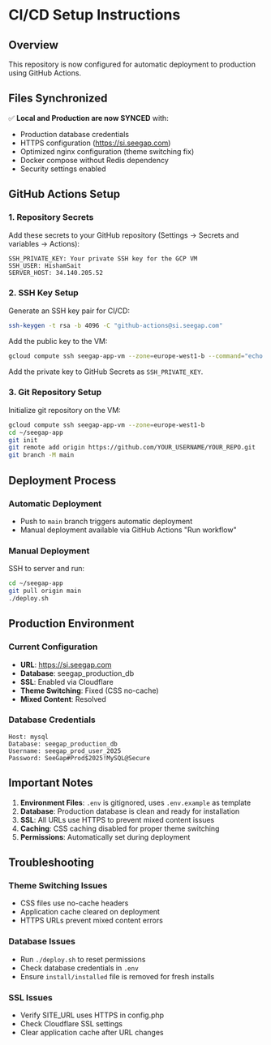 # CI/CD Setup Instructions

## Overview
This repository is now configured for automatic deployment to production using GitHub Actions.

## Files Synchronized
✅ **Local and Production are now SYNCED** with:
- Production database credentials
- HTTPS configuration (https://si.seegap.com)
- Optimized nginx configuration (theme switching fix)
- Docker compose without Redis dependency
- Security settings enabled

## GitHub Actions Setup

### 1. Repository Secrets
Add these secrets to your GitHub repository (Settings → Secrets and variables → Actions):

```
SSH_PRIVATE_KEY: Your private SSH key for the GCP VM
SSH_USER: HishamSait
SERVER_HOST: 34.140.205.52
```

### 2. SSH Key Setup
Generate an SSH key pair for CI/CD:
```bash
ssh-keygen -t rsa -b 4096 -C "github-actions@si.seegap.com"
```

Add the public key to the VM:
```bash
gcloud compute ssh seegap-app-vm --zone=europe-west1-b --command="echo 'YOUR_PUBLIC_KEY' >> ~/.ssh/authorized_keys"
```

Add the private key to GitHub Secrets as `SSH_PRIVATE_KEY`.

### 3. Git Repository Setup
Initialize git repository on the VM:
```bash
gcloud compute ssh seegap-app-vm --zone=europe-west1-b
cd ~/seegap-app
git init
git remote add origin https://github.com/YOUR_USERNAME/YOUR_REPO.git
git branch -M main
```

## Deployment Process

### Automatic Deployment
- Push to `main` branch triggers automatic deployment
- Manual deployment available via GitHub Actions "Run workflow"

### Manual Deployment
SSH to server and run:
```bash
cd ~/seegap-app
git pull origin main
./deploy.sh
```

## Production Environment

### Current Configuration
- **URL**: https://si.seegap.com
- **Database**: seegap_production_db
- **SSL**: Enabled via Cloudflare
- **Theme Switching**: Fixed (CSS no-cache)
- **Mixed Content**: Resolved

### Database Credentials
```
Host: mysql
Database: seegap_production_db
Username: seegap_prod_user_2025
Password: SeeGap#Prod$2025!MySQL@Secure
```

## Important Notes

1. **Environment Files**: `.env` is gitignored, uses `.env.example` as template
2. **Database**: Production database is clean and ready for installation
3. **SSL**: All URLs use HTTPS to prevent mixed content issues
4. **Caching**: CSS caching disabled for proper theme switching
5. **Permissions**: Automatically set during deployment

## Troubleshooting

### Theme Switching Issues
- CSS files use no-cache headers
- Application cache cleared on deployment
- HTTPS URLs prevent mixed content errors

### Database Issues
- Run `./deploy.sh` to reset permissions
- Check database credentials in `.env`
- Ensure `install/installed` file is removed for fresh installs

### SSL Issues
- Verify SITE_URL uses HTTPS in config.php
- Check Cloudflare SSL settings
- Clear application cache after URL changes
